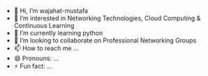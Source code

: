 - 👋 Hi, I’m wajahat-mustafa
- 👀 I’m interested in Networking Technologies, Cloud Computing & Continuous Learning
- 🌱 I’m currently learning python
- 💞️ I’m looking to collaborate on Professional Networking Groups
- 📫 How to reach me ...
- 😄 Pronouns: ...
- ⚡ Fun fact: ...

<!---
wajahat-mustafa/wajahat-mustafa is a ✨ special ✨ repository because its `README.md` (this file) appears on your GitHub profile.
You can click the Preview link to take a look at your changes.
--->
